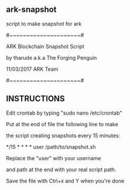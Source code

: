 ## ark-snapshot
script to make snapshot for ark

#~~~~~~~~~~~~~~~~~~~~~#

ARK Blockchain Snapshot Script

by tharude a.k.a The Forging Penguin

11/03/2017 ARK Team

#~~~~~~~~~~~~~~~~~~~~~#

## INSTRUCTIONS ##

Edit crontab by typing "sudo nano /etc/crontab"

Put at the end of file the following line to make

the script creating snapshots every 15 minutes:

*/15 * * * * user /path/to/snapshot.sh

Replace the "user" with your username

and path at the end with your real script path.

Save the file with Ctrl+x and Y when you're done



